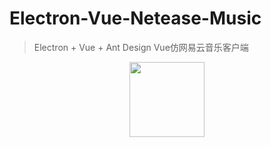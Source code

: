 # Electron-Vue-Netease-Music

> Electron + Vue + Ant Design Vue仿网易云音乐客户端

<p align="center">
  <img src="https://github.com/xiaozhu188/electron-vue-cloud-music/blob/master/docs/images/logo.png" width="120">
</p>
